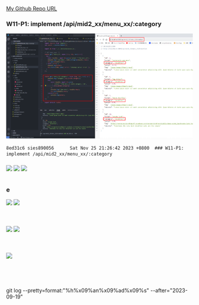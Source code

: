[My Github Repo URL](https://github.com/sies890056/1121-wp1-demo-211418032/tree/main)

### W11-P1: implement /api/mid2_xx/menu_xx/:category

![](w11-p1.png)

```
8ed31c6 sies890056      Sat Nov 25 21:26:42 2023 +0800  ### W11-P1: implement /api/mid2_xx/menu_xx/:category

```
### 

![](w0.png)
![](w.png)
![](w.png)

```

```
### e



![](w.png)
![](w.png)

```


```

### 

![](w.png)
![](w.png)

```


```

### 
 
![](w.png)


```


```


```


```
git log --pretty=format:"%h%x09%an%x09%ad%x09%s" --after="2023-09-19"